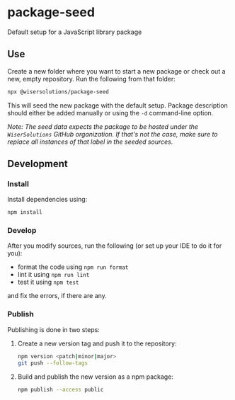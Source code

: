 # package-seed

Default setup for a JavaScript library package

## Use

Create a new folder where you want to start a new package or check out a new, empty repository.
Run the following from that folder:

```sh
npx @wisersolutions/package-seed
```

This will seed the new package with the default setup. Package description should either be added
manually or using the `-d` command-line option.

_Note: The seed data expects the package to be hosted under the `WiserSolutions` GitHub organization.
If that's not the case, make sure to replace all instances of that label in the seeded sources._

## Development

### Install

Install dependencies using:

```sh
npm install
```

### Develop

After you modify sources, run the following (or set up your IDE to do it for you):

- format the code using `npm run format`
- lint it using `npm run lint`
- test it using `npm test`

and fix the errors, if there are any.

### Publish

Publishing is done in two steps:

1. Create a new version tag and push it to the repository:
    ```sh
    npm version <patch|minor|major>
    git push --follow-tags
    ```
1. Build and publish the new version as a npm package:
    ```sh
    npm publish --access public
    ``` 

